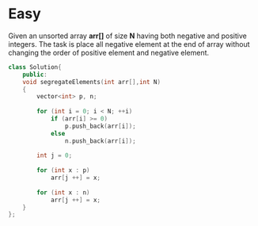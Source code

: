 # Easy

Given an unsorted array **arr[]** of size **N** having both negative and positive integers. The task is place all negative element at the end of array without changing the order of positive element and negative element.

```cpp
class Solution{
    public:
    void segregateElements(int arr[],int N)
    {
        vector<int> p, n;
        
        for (int i = 0; i < N; ++i)
            if (arr[i] >= 0)
                p.push_back(arr[i]);
            else
                n.push_back(arr[i]);
                
        int j = 0;
        
        for (int x : p)
            arr[j ++] = x;
            
        for (int x : n)
            arr[j ++] = x;
    }
};
```
